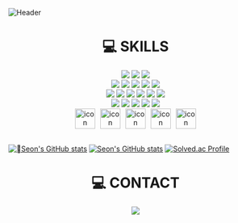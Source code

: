 ![Header](https://capsule-render.vercel.app/api?type=waving&color=gradient&customColorList=24,12,5,10,24,12,24&height=250&section=header&text=Seon's%20GITHUB&fontSize=75)

<div align=center><h1>💻 SKILLS</h1></div>
<div align="center">
  <img src="https://img.shields.io/badge/Android-34A853?logo=Android&logoColor=white">
  <img src="https://img.shields.io/badge/AWS-232F3E?logo=amazonwebservices&logoColor=white">
  <img src="https://img.shields.io/badge/BigQuery-669DF6?logo=googlebigquery&logoColor=white">
  </div>
  <div align="center">
  <img src="https://img.shields.io/badge/C++-00599C?logo=cplusplus&logoColor=white">
  <img src="https://img.shields.io/badge/Express-000000?logo=express&logoColor=white">
  <img src="https://img.shields.io/badge/Firebase-DD2C00?logo=firebase&logoColor=white">
  <img src="https://img.shields.io/badge/Git-F05032?logo=git&logoColor=white">
  <img src="https://img.shields.io/badge/GraphQL-E10098?logo=graphql&logoColor=white">
  </div>
  <div align="center">
  <img src="https://img.shields.io/badge/HTML5-E34F26?logo=html5&logoColor=white">
  <img src="https://img.shields.io/badge/JavaScript-F7DF1E?logo=javascript&logoColor=white">
  <img src="https://img.shields.io/badge/Nest.js-E0234E?logo=nestjs&logoColor=white">
  <img src="https://img.shields.io/badge/Node.js-5FA04E?logo=nodedotjs&logoColor=white">
  <img src="https://img.shields.io/badge/Python-3776AB?logo=python&logoColor=white">
  <img src="https://img.shields.io/badge/RDS-527FFF?logo=amazonrds&logoColor=white">
  </div>
  <div align="center">
  <img src="https://img.shields.io/badge/React-61DAFB?logo=react&logoColor=white">
  <img src="https://img.shields.io/badge/Spring-6DB33F?logo=spring&logoColor=white">
  <img src="https://img.shields.io/badge/Spring Boot-6DB33F?logo=springboot&logoColor=white">
  <img src="https://img.shields.io/badge/TypeScript-3178C6?logo=typescript&logoColor=white">
    <img src="https://img.shields.io/badge/Vue.js-4FC08D?logo=vuedotjs&logoColor=white">
  </div>

        
<div align="center">
  <div style="display: flex; justify-content: center; gap: 10px;">
    <img src="https://techstack-generator.vercel.app/java-icon.svg" alt="icon" width="40" height="40" />
    <img src="https://techstack-generator.vercel.app/mysql-icon.svg" alt="icon" width="40" height="40" />
    <img src="https://techstack-generator.vercel.app/github-icon.svg" alt="icon" width="40" height="40" />
    <img src="https://techstack-generator.vercel.app/aws-icon.svg" alt="icon" width="40" height="40" />
    <img src="https://techstack-generator.vercel.app/docker-icon.svg" alt="icon" width="40" height="40" />
  </div>
</div>

 </br>

[![Seon's GitHub stats](https://github-readme-stats.vercel.app/api?username=seon207&show_icons=true&theme=radical#gh-dark-mode-only)](https://github.com/seon207/github-readme-stats#gh-dark-mode-only)
[![Seon's GitHub stats](https://github-readme-stats.vercel.app/api?username=seon207&show_icons=true&theme=flag-india#gh-light-mode-only)](https://github.com/seon207/github-readme-stats#gh-light-mode-only)
[![Solved.ac Profile](http://mazassumnida.wtf/api/v2/generate_badge?boj=sunju701)](https://solved.ac/sunju701/)

<div align=center><h1>💻 CONTACT</h1></div>
<div align="center">
  <a href="mailto:sunju701@gmail.com" target="_blank"><img src="https://img.shields.io/badge/Gmail-EA4335?logo=gmail&logoColor=white"/></a>
</div>
